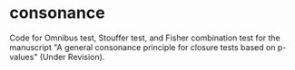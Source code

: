 # consonance

Code for Omnibus test, Stouffer test, and Fisher combination test for the manuscript "A general consonance principle for closure tests based on p-values" (Under Revision).
